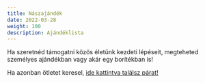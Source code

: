 ```yaml
---
title: Nászajándék
date: 2022-03-28
weight: 100
description: Ajándéklista
---
```


Ha szeretnéd támogatni közös életünk kezdeti lépéseit, megteheted személyes
ajándékban vagy akár egy borítékban is!

Ha azonban ötletet keresel,
[ide kattintva találsz párat!](https://docs.google.com/spreadsheets/d/1U5_eENGurb3m8noGlSONX2DnGrk6pLbir4vY_Cg-QWQ/edit?usp=drivesdk)
